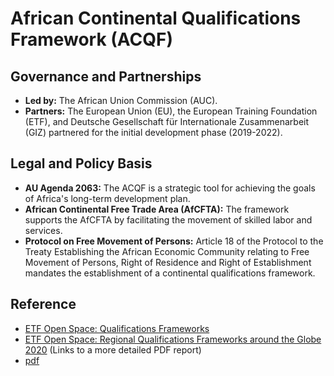 # African Continental Qualifications Framework (ACQF)

## Governance and Partnerships

- **Led by:** The African Union Commission (AUC).
- **Partners:** The European Union (EU), the European Training Foundation (ETF), and Deutsche Gesellschaft für Internationale Zusammenarbeit (GIZ) partnered for the initial development phase (2019-2022).

## Legal and Policy Basis

- **AU Agenda 2063:** The ACQF is a strategic tool for achieving the goals of Africa's long-term development plan.
- **African Continental Free Trade Area (AfCFTA):** The framework supports the AfCFTA by facilitating the movement of skilled labor and services.
- **Protocol on Free Movement of Persons:** Article 18 of the Protocol to the Treaty Establishing the African Economic Community relating to Free Movement of Persons, Right of Residence and Right of Establishment mandates the establishment of a continental qualifications framework.

## Reference

- [ETF Open Space: Qualifications Frameworks](https://openspace.etf.europa.eu/content/721-qualifications-frameworks)
- [ETF Open Space: Regional Qualifications Frameworks around the Globe 2020](https://openspace.etf.europa.eu/resources/regional-qualifications-frameworks-around-globe-2020) (Links to a more detailed PDF report)
- [pdf](https://capsalliance.eu/wp-content/uploads/2025/05/A-Brief-Handbook-on-the-African-Continental-Qualifications-Framework_WEB.pdf)
